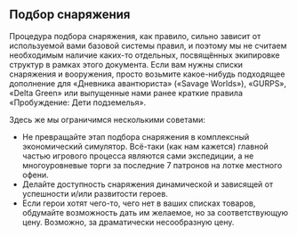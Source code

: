 ## Подбор снаряжения

Процедура подбора снаряжения, как правило, сильно зависит от используемой вами базовой системы правил, и поэтому мы не считаем необходимым наличие каких-то отдельных, посвящённых экипировке структур в рамках этого документа. Если вам нужны списки снаряжения и вооружения, просто возьмите какое-нибудь подходящее дополнение для «Дневника авантюриста» («Savage Worlds»), «GURPS», «Delta Green» или выпущенные нами ранее краткие правила «Пробуждение: Дети подземелья».

Здесь же мы ограничимся несколькими советами:

- Не превращайте этап подбора снаряжения в комплексный экономический симулятор. Всё-таки (как нам кажется) главной частью игрового процесса являются сами экспедиции, а не многоуровневые торги за последние 7 патронов на лотке местного офени.
- Делайте доступность снаряжения динамической и зависящей от успешности и/или развитости героев.
- Если герои хотят чего-то, чего нет в ваших списках товаров, обдумайте возможность дать им желаемое, но за соответствующую цену. Возможно, за драматически несообразную цену.